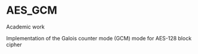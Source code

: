 AES_GCM
=======

Academic work

Implementation of the Galois counter mode (GCM) mode for AES-128 block cipher

